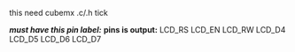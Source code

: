 this need cubemx .c/.h tick

***must have this pin label:***
**pins is output:**
LCD_RS
LCD_EN
LCD_RW
LCD_D4
LCD_D5
LCD_D6
LCD_D7

